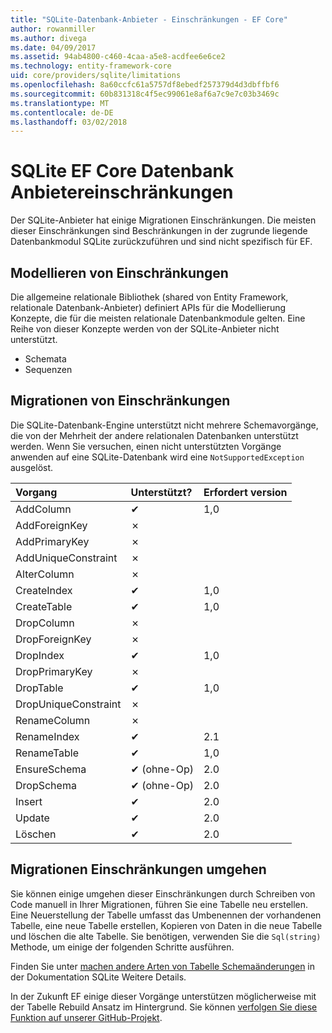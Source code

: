 ```yaml
---
title: "SQLite-Datenbank-Anbieter - Einschränkungen - EF Core"
author: rowanmiller
ms.author: divega
ms.date: 04/09/2017
ms.assetid: 94ab4800-c460-4caa-a5e8-acdfee6e6ce2
ms.technology: entity-framework-core
uid: core/providers/sqlite/limitations
ms.openlocfilehash: 8a60ccfc61a5757df8ebedf257379d4d3dbffbf6
ms.sourcegitcommit: 60b831318c4f5ec99061e8af6a7c9e7c03b3469c
ms.translationtype: MT
ms.contentlocale: de-DE
ms.lasthandoff: 03/02/2018
---
```

# <a name="sqlite-ef-core-database-provider-limitations"></a>SQLite EF Core Datenbank Anbietereinschränkungen

Der SQLite-Anbieter hat einige Migrationen Einschränkungen. Die meisten dieser Einschränkungen sind Beschränkungen in der zugrunde liegende Datenbankmodul SQLite zurückzuführen und sind nicht spezifisch für EF.

## <a name="modeling-limitations"></a>Modellieren von Einschränkungen

Die allgemeine relationale Bibliothek (shared von Entity Framework, relationale Datenbank-Anbieter) definiert APIs für die Modellierung Konzepte, die für die meisten relationale Datenbankmodule gelten. Eine Reihe von dieser Konzepte werden von der SQLite-Anbieter nicht unterstützt.

* Schemata
* Sequenzen

## <a name="migrations-limitations"></a>Migrationen von Einschränkungen

Die SQLite-Datenbank-Engine unterstützt nicht mehrere Schemavorgänge, die von der Mehrheit der andere relationalen Datenbanken unterstützt werden. Wenn Sie versuchen, einen nicht unterstützten Vorgänge anwenden auf eine SQLite-Datenbank wird eine `NotSupportedException` ausgelöst.

| Vorgang            | Unterstützt? | Erfordert version |
|:---------------------|:-----------|:-----------------|
| AddColumn            | ✔          | 1,0              |
| AddForeignKey        | ✗          |                  |
| AddPrimaryKey        | ✗          |                  |
| AddUniqueConstraint  | ✗          |                  |
| AlterColumn          | ✗          |                  |
| CreateIndex          | ✔          | 1,0              |
| CreateTable          | ✔          | 1,0              |
| DropColumn           | ✗          |                  |
| DropForeignKey       | ✗          |                  |
| DropIndex            | ✔          | 1,0              |
| DropPrimaryKey       | ✗          |                  |
| DropTable            | ✔          | 1,0              |
| DropUniqueConstraint | ✗          |                  |
| RenameColumn         | ✗          |                  |
| RenameIndex          | ✔          | 2.1              |
| RenameTable          | ✔          | 1,0              |
| EnsureSchema         | ✔ (ohne-Op)  | 2.0              |
| DropSchema           | ✔ (ohne-Op)  | 2.0              |
| Insert               | ✔          | 2.0              |
| Update               | ✔          | 2.0              |
| Löschen               | ✔          | 2.0              |

## <a name="migrations-limitations-workaround"></a>Migrationen Einschränkungen umgehen

Sie können einige umgehen dieser Einschränkungen durch Schreiben von Code manuell in Ihrer Migrationen, führen Sie eine Tabelle neu erstellen. Eine Neuerstellung der Tabelle umfasst das Umbenennen der vorhandenen Tabelle, eine neue Tabelle erstellen, Kopieren von Daten in die neue Tabelle und löschen die alte Tabelle. Sie benötigen, verwenden Sie die `Sql(string)` Methode, um einige der folgenden Schritte ausführen.

Finden Sie unter [machen andere Arten von Tabelle Schemaänderungen](http://sqlite.org/lang_altertable.html#otheralter) in der Dokumentation SQLite Weitere Details.

In der Zukunft EF einige dieser Vorgänge unterstützen möglicherweise mit der Tabelle Rebuild Ansatz im Hintergrund. Sie können [verfolgen Sie diese Funktion auf unserer GitHub-Projekt](https://github.com/aspnet/EntityFrameworkCore/issues/329).

